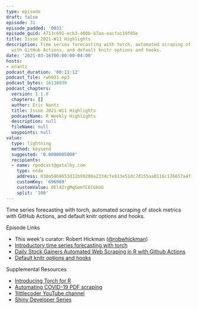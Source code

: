 ```yaml
---
type: episode
draft: false
episode: 31
episode_padded: '0031'
episode_guid: 4713c691-ecb3-400b-b7aa-eacfac19f85e
title: Issue 2021-W11 Highlights
description: Time series forecasting with torch, automated scraping of stock metrics
  with GitHub Actions, and default knitr options and hooks.
date: '2021-03-16T00:00:00-04:00'
hosts:
- enantz
podcast_duration: '00:11:12'
podcast_file: rwh031.mp3
podcast_bytes: 16138030
podcast_chapters:
  version: 1.1.0
  chapters: []
  author: Eric Nantz
  title: Issue 2021-W11 Highlights
  podcastName: R Weekly Highlights
  description: null
  fileName: null
  waypoints: null
value:
  type: lightning
  method: keysend
  suggested: '0.0000005000'
  recipients:
  - name: rpodcast@getalby.com
    type: node
    address: 030a58b8653d32b99200a2334cfe913e51dc7d155aa0116c176657a4f1722677a3
    customKey: '696969'
    customValue: 0El4ZrgMqGemTCECGkUG
    split: '100'
---
```

Time series forecasting with torch, automated scraping of stock metrics with GitHub Actions, and default knitr options and hooks.

Episode Links

-   This week's curator: Robert Hickman (<a href="https://twitter.com/robwhickman" rel="nofollow">@robwhickman</a>)
-   <a href="https://blogs.rstudio.com/ai/posts/2021-03-10-forecasting-time-series-with-torch_1/" rel="nofollow">Introductory time series forecasting with torch</a>
-   <a href="https://www.programmingwithr.com/daily-stock-gainers-automated-web-scraping-in-r-with-github-actions/" rel="nofollow">Daily Stock Gainers Automated Web Scraping in R with Github Actions</a>
-   <a href="https://www.jumpingrivers.com/blog/knitr-default-options-settings-hooks/" rel="nofollow">Default knitr options and hooks</a>

Supplemental Resources

-   <a href="https://blogs.rstudio.com/ai/posts/2020-09-29-introducing-torch-for-r" rel="nofollow">Introducing Torch for R</a>
-   <a href="https://lapsedgeographer.london/2020-04/automating-pdf-scraping" rel="nofollow">Automating COVID-19 PDF scraping</a>
-   <a href="https://www.youtube.com/channel/UCpV_X0VrL8-jg3t6wYGS-1g" rel="nofollow">1littlecoder YouTube channel</a>
-   <a href="https://shinydevseries.com" rel="nofollow">Shiny Developer Series</a>
